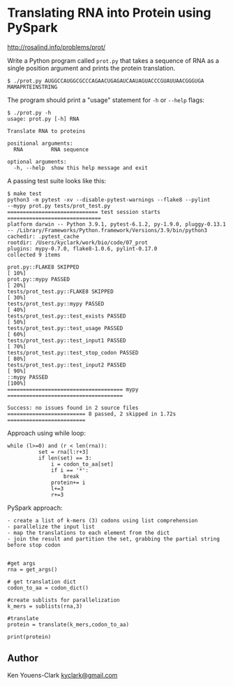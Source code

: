 # Translating RNA into Protein using PySpark

http://rosalind.info/problems/prot/

Write a Python program called `prot.py` that takes a sequence of RNA as a single position argument and prints the protein translation.

```
$ ./prot.py AUGGCCAUGGCGCCCAGAACUGAGAUCAAUAGUACCCGUAUUAACGGGUGA
MAMAPRTEINSTRING
```

The program should print a "usage" statement for `-h` or `--help` flags:

```
$ ./prot.py -h
usage: prot.py [-h] RNA

Translate RNA to proteins

positional arguments:
  RNA         RNA sequence

optional arguments:
  -h, --help  show this help message and exit
```

A passing test suite looks like this:

```
$ make test
python3 -m pytest -xv --disable-pytest-warnings --flake8 --pylint 
--mypy prot.py tests/prot_test.py
============================= test session starts ==============================
platform darwin -- Python 3.9.1, pytest-6.1.2, py-1.9.0, pluggy-0.13.1 -- /Library/Frameworks/Python.framework/Versions/3.9/bin/python3
cachedir: .pytest_cache
rootdir: /Users/kyclark/work/bio/code/07_prot
plugins: mypy-0.7.0, flake8-1.0.6, pylint-0.17.0
collected 9 items

prot.py::FLAKE8 SKIPPED                                                  [ 10%]
prot.py::mypy PASSED                                                     [ 20%]
tests/prot_test.py::FLAKE8 SKIPPED                                       [ 30%]
tests/prot_test.py::mypy PASSED                                          [ 40%]
tests/prot_test.py::test_exists PASSED                                   [ 50%]
tests/prot_test.py::test_usage PASSED                                    [ 60%]
tests/prot_test.py::test_input1 PASSED                                   [ 70%]
tests/prot_test.py::test_stop_codon PASSED                               [ 80%]
tests/prot_test.py::test_input2 PASSED                                   [ 90%]
::mypy PASSED                                                            [100%]
===================================== mypy =====================================

Success: no issues found in 2 source files
========================= 8 passed, 2 skipped in 1.72s =========================
```

Approach using while loop:
```
while (l>=0) and (r < len(rna)):
          set = rna[l:r+3]
          if len(set) == 3:
              i = codon_to_aa[set]
              if i == '*':
                  break
              protein+= i
              l+=3
              r+=3
```

PySpark approach:
```
- create a list of k-mers (3) codons using list comprehension
- parallelize the input list
- map the translations to each element from the dict
- join the result and partition the set, grabbing the partial string before stop codon


#get args
rna = get_args()

# get translation dict
codon_to_aa = codon_dict()

#create sublists for parallelization
k_mers = sublists(rna,3)

#translate
protein = translate(k_mers,codon_to_aa)

print(protein)
```

## Author

Ken Youens-Clark <kyclark@gmail.com>
